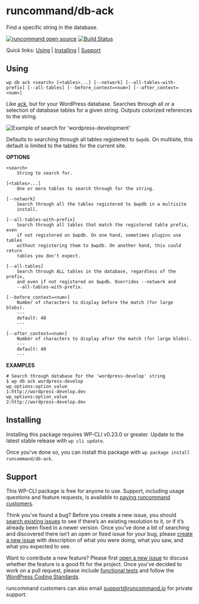 runcommand/db-ack
=================

Find a specific string in the database.

[![runcommand open source](https://runcommand.io/wp-content/themes/runcommand-theme/bin/shields/runcommand-open-source.svg)](https://runcommand.io/pricing/) [![Build Status](https://travis-ci.org/runcommand/db-ack.svg?branch=master)](https://travis-ci.org/runcommand/db-ack)

Quick links: [Using](#using) | [Installing](#installing) | [Support](#support)

## Using

~~~
wp db ack <search> [<tables>...] [--network] [--all-tables-with-prefix] [--all-tables] [--before_context=<num>] [--after_context=<num>]
~~~

Like [ack](http://beyondgrep.com/), but for your WordPress database.
Searches through all or a selection of database tables for a given
string. Outputs colorized references to the string.

![Example of search for 'wordpress-development'](https://cloud.githubusercontent.com/assets/36432/14318557/4577836a-fbc2-11e5-9b2d-1c84f03a7c02.png)

Defaults to searching through all tables registered to `$wpdb`. On
multisite, this default is limited to the tables for the current site.

**OPTIONS**

	<search>
		String to search for.

	[<tables>...]
		One or more tables to search through for the string.

	[--network]
		Search through all the tables registered to $wpdb in a multisite
		install.

	[--all-tables-with-prefix]
		Search through all tables that match the registered table prefix, even
		if not registered on $wpdb. On one hand, sometimes plugins use tables
		without registering them to $wpdb. On another hand, this could return
		tables you don't expect.

	[--all-tables]
		Search through ALL tables in the database, regardless of the prefix,
		and even if not registered on $wpdb. Overrides --network and
		--all-tables-with-prefix.

	[--before_context=<num>]
		Number of characters to display before the match (for large blobs).
		---
		default: 40
		---

	[--after_context=<num>]
		Number of characters to display after the match (for large blobs).
		---
		default: 40
		---

**EXAMPLES**

    # Search through database for the 'wordpress-develop' string
    $ wp db ack wordpress-develop
    wp_options:option_value
    1:http://wordpress-develop.dev
    wp_options:option_value
    2:http://wordpress-develop.dev

## Installing

Installing this package requires WP-CLI v0.23.0 or greater. Update to the latest stable release with `wp cli update`.

Once you've done so, you can install this package with `wp package install runcommand/db-ack`.

## Support

This WP-CLI package is free for anyone to use. Support, including usage questions and feature requests, is available to [paying runcommand customers](https://runcommand.io/pricing/).

Think you’ve found a bug? Before you create a new issue, you should [search existing issues](https://github.com/runcommand/sparks/issues?q=label%3Abug%20) to see if there’s an existing resolution to it, or if it’s already been fixed in a newer version. Once you’ve done a bit of searching and discovered there isn’t an open or fixed issue for your bug, please [create a new issue](https://github.com/runcommand/sparks/issues/new) with description of what you were doing, what you saw, and what you expected to see.

Want to contribute a new feature? Please first [open a new issue](https://github.com/runcommand/sparks/issues/new) to discuss whether the feature is a good fit for the project. Once you've decided to work on a pull request, please include [functional tests](https://wp-cli.org/docs/pull-requests/#functional-tests) and follow the [WordPress Coding Standards](http://make.wordpress.org/core/handbook/coding-standards/).

runcommand customers can also email [support@runcommand.io](mailto:support@runcommand.io) for private support.


